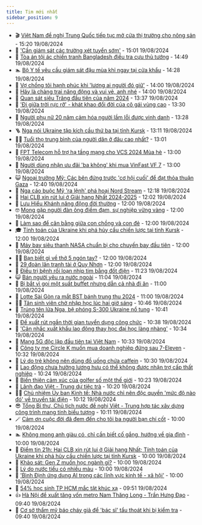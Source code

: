 ```yaml
---
title: Tim mới nhất
sidebar_position: 9
---
```


<!-- vnexpress-tin-moi-nhat:START -->
- 🎬 [Việt Nam đề nghị Trung Quốc tiếp tục mở cửa thị trường cho nông sản](https://vnexpress.net/viet-nam-de-nghi-trung-quoc-tiep-tuc-mo-cua-thi-truong-cho-nong-san-4783338.html) - 15:20 19/08/2024
- 🐎 [&#39;Cần giám sát các trường xét tuyển sớm&#39;](https://vnexpress.net/can-giam-sat-cac-truong-xet-tuyen-som-4783284.html) - 15:01 19/08/2024
- 🦍 [Tòa án tội ác chiến tranh Bangladesh điều tra cựu thủ tướng](https://vnexpress.net/toa-an-toi-ac-chien-tranh-bangladesh-dieu-tra-cuu-thu-tuong-4783337.html) - 14:49 19/08/2024
- 🏊 [Bộ Y tế yêu cầu giám sát đậu mùa khỉ ngay tại cửa khẩu](https://vnexpress.net/bo-y-te-yeu-cau-giam-sat-dau-mua-khi-ngay-tai-cua-khau-4783329.html) - 14:28 19/08/2024
- 🎊 [Vợ chồng tôi hạnh phúc khi &#39;lương ai người đó giữ&#39;](https://vnexpress.net/vo-chong-toi-hanh-phuc-khi-luong-ai-nguoi-do-giu-4783179.html) - 14:00 19/08/2024
- 🎃 [Hãy là chàng trai năng động và vui vẻ, anh nhé](https://vnexpress.net/hay-la-chang-trai-nang-dong-va-vui-ve-anh-nhe-4783115.html) - 14:00 19/08/2024
- 🧰 [Quan sát siêu Trăng đầu tiên của năm 2024](https://vnexpress.net/quan-sat-sieu-trang-dau-tien-cua-nam-2024-4783332.html) - 13:37 19/08/2024
- 🔭 [&#39;Đi giữa trời rực rỡ&#39; - khát khao đổi đời của cô gái vùng cao](https://vnexpress.net/giai-tri/phim/thu-vien-phim/di-giua-troi-ruc-ro-723) - 13:30 19/08/2024
- 🫶 [Người phụ nữ 20 năm cảm hóa người lầm lỗi được vinh danh](https://vnexpress.net/nguoi-phu-nu-20-nam-cam-hoa-nguoi-lam-loi-duoc-vinh-danh-4783333.html) - 13:28 19/08/2024
- 🪜 [Nga nói Ukraine tập kích cầu thứ ba tại tỉnh Kursk](https://vnexpress.net/nga-noi-ukraine-tap-kich-cau-thu-ba-tai-tinh-kursk-4783312.html) - 13:11 19/08/2024
- 👨‍🏫 [Tuổi thọ trung bình của người dân ở đâu cao nhất?](https://vnexpress.net/tuoi-tho-trung-binh-cua-nguoi-dan-o-dau-cao-nhat-4783304.html) - 13:01 19/08/2024
- 🎊 [FPT Telecom hỗ trợ hạ tầng mạng cho VCS 2024 Mùa hè](https://vnexpress.net/fpt-telecom-ho-tro-ha-tang-mang-cho-vcs-2024-mua-he-4783319.html) - 13:00 19/08/2024
- 🎊 [Người dùng nhận ưu đãi &#39;ba không&#39; khi mua VinFast VF 7](https://vnexpress.net/nguoi-dung-nhan-uu-dai-ba-khong-khi-mua-vinfast-vf-7-4783298.html) - 13:00 19/08/2024
- 😺 [Ngoại trưởng Mỹ: Các bên đứng trước &#39;cơ hội cuối&#39; để đạt thỏa thuận Gaza](https://vnexpress.net/ngoai-truong-my-cac-ben-dung-truoc-co-hoi-cuoi-de-dat-thoa-thuan-gaza-4783208.html) - 12:40 19/08/2024
- 🐘 [Nga cáo buộc Mỹ &#39;ra lệnh&#39; phá hoại Nord Stream](https://vnexpress.net/nga-cao-buoc-my-ra-lenh-pha-hoai-nord-stream-4783311.html) - 12:18 19/08/2024
- 🌁 [Hai CLB xin rút lui ở Giải hạng Nhất 2024-2025](https://vnexpress.net/hai-clb-xin-rut-lui-o-giai-hang-nhat-2024-2025-4783326.html) - 12:02 19/08/2024
- 🐲 [Lưu Hiểu Khánh năng động đời thường](https://vnexpress.net/luu-hieu-khanh-nang-dong-doi-thuong-4783171.html) - 12:00 19/08/2024
- 🤓 [Mong gặp người đàn ông điềm đạm, sự nghiệp vững vàng](https://vnexpress.net/mong-gap-nguoi-dan-ong-diem-dam-su-nghiep-vung-vang-4783114.html) - 12:00 19/08/2024
- 💪 [Làm sao để cân bằng giữa con chồng và con đẻ](https://vnexpress.net/lam-sao-de-can-bang-giua-con-chong-va-con-de-4783112.html) - 12:00 19/08/2024
- 🎓 [Tính toán của Ukraine khi phá hủy cầu chiến lược tại tỉnh Kursk](https://vnexpress.net/tinh-toan-cua-ukraine-khi-pha-huy-cau-chien-luoc-tai-tinh-kursk-4783023.html) - 12:00 19/08/2024
- 🫣 [Máy bay siêu thanh NASA chuẩn bị cho chuyến bay đầu tiên](https://vnexpress.net/may-bay-sieu-thanh-nasa-chuan-bi-cho-chuyen-bay-dau-tien-4782970.html) - 12:00 19/08/2024
- 🧑‍💻 [Bạn biết gì về thở 5 ngón tay?](https://vnexpress.net/ban-biet-gi-ve-tho-5-ngon-tay-4783181.html) - 12:00 19/08/2024
- 🐲 [29 đoàn lân tranh tài ở Quy Nhơn](https://vnexpress.net/29-doan-lan-tranh-tai-o-quy-nhon-4783132.html) - 12:00 19/08/2024
- 🌝 [Điều trị bệnh rối loạn nhịp tim bằng đốt điện](https://vnexpress.net/dieu-tri-benh-roi-loan-nhip-tim-bang-dot-dien-4783305.html) - 11:23 19/08/2024
- 😺 [Bán người yêu ra nước ngoài](https://vnexpress.net/ban-nguoi-yeu-ra-nuoc-ngoai-4783296.html) - 11:04 19/08/2024
- 🐎 [Bị bắt vì gọi một suất buffet nhưng dẫn cả nhà đi ăn](https://vnexpress.net/bi-bat-vi-goi-mot-suat-buffet-nhung-dan-ca-nha-di-an-4783292.html) - 11:00 19/08/2024
- 🎡 [Lotte Sài Gòn ra mắt BST bánh trung thu 2024](https://vnexpress.net/lotte-sai-gon-ra-mat-bst-banh-trung-thu-2024-4778465.html) - 11:00 19/08/2024
- 👨‍🏫 [Tân sinh viên chờ nhập học lúc hai giờ sáng](https://vnexpress.net/tan-sinh-vien-cho-nhap-hoc-luc-hai-gio-sang-4783257.html) - 10:46 19/08/2024
- 🦆 [Trúng tên lửa Nga, bệ phóng S-300 Ukraine nổ tung](https://vnexpress.net/trung-ten-lua-nga-be-phong-s-300-ukraine-no-tung-4783281.html) - 10:41 19/08/2024
- 🚦 [Đề xuất rút ngắn thời gian tuyển dụng công chức](https://vnexpress.net/de-xuat-rut-ngan-thoi-gian-tuyen-dung-cong-chuc-4783146.html) - 10:38 19/08/2024
- 💫 [&#39;Cân nhắc xuất khẩu lao động thay học đại học làng nhàng&#39;](https://vnexpress.net/can-nhac-xuat-khau-lao-dong-thay-hoc-dai-hoc-lang-nhang-4783287.html) - 10:34 19/08/2024
- 🎉 [Mạng 5G độc lập đầu tiên tại Việt Nam](https://vnexpress.net/mang-5g-doc-lap-dau-tien-tai-viet-nam-4783263.html) - 10:33 19/08/2024
- 🌋 [Công ty mẹ Circle K muốn mua doanh nghiệp đứng sau 7-Eleven](https://vnexpress.net/cong-ty-me-circle-k-muon-mua-doanh-nghiep-dung-sau-7-eleven-4783174.html) - 10:32 19/08/2024
- 🤖 [Lý do trẻ không nên dùng đồ uống chứa caffein](https://vnexpress.net/ly-do-tre-khong-nen-dung-do-uong-chua-caffein-4783011.html) - 10:30 19/08/2024
- 🦏 [Lao động chưa hưởng lương hưu có thể không được nhận trợ cấp thất nghiệp](https://vnexpress.net/lao-dong-chua-huong-luong-huu-co-the-khong-duoc-nhan-tro-cap-that-nghiep-4783256.html) - 10:24 19/08/2024
- 🦩 [Biến thiên cảm xúc của golfer số một thế giới](https://vnexpress.net/bien-thien-cam-xuc-cua-golfer-so-mot-the-gioi-4783235.html) - 10:23 19/08/2024
- 👺 [Lãnh đạo Việt - Trung dự tiệc trà](https://vnexpress.net/lanh-dao-viet-trung-du-tiec-tra-4783248.html) - 10:20 19/08/2024
- 🧑‍🏫 [Chủ nhiệm Ủy ban Kinh tế: Nhà nước chỉ nên độc quyền &#39;mức độ nào đó&#39; về truyền tải điện](https://vnexpress.net/chu-nhiem-uy-ban-kinh-te-nha-nuoc-chi-nen-doc-quyen-muc-do-nao-do-ve-truyen-tai-dien-4783243.html) - 10:12 19/08/2024
- 😎 [Tổng Bí thư, Chủ tịch nước đề nghị Việt - Trung hợp tác xây dựng công trình mang tính biểu tượng](https://vnexpress.net/tong-bi-thu-chu-tich-nuoc-de-nghi-viet-trung-hop-tac-xay-dung-cong-trinh-mang-tinh-bieu-tuong-4783249.html) - 10:11 19/08/2024
- 🪄 [Cảm ơn cuộc đời đã đem đến cho tôi ba người bạn chí cốt](https://vnexpress.net/cam-on-cuoc-doi-da-dem-den-cho-toi-ba-nguoi-ban-chi-cot-4783176.html) - 10:00 19/08/2024
- 🏊 [Không mong anh giàu có, chỉ cần biết cố gắng, hướng về gia đình](https://vnexpress.net/khong-mong-anh-giau-co-chi-can-biet-co-gang-huong-ve-gia-dinh-4783109.html) - 10:00 19/08/2024
- 💃 [Điểm tin 21h: Hai CLB xin rút lui ở Giải hạng Nhất; Tính toán của Ukraine khi phá hủy cầu chiến lược tại tỉnh Kursk](https://vnexpress.net/diem-tin-21h-hai-clb-xin-rut-lui-o-giai-hang-nhat-tinh-toan-cua-ukraine-khi-pha-huy-cau-chien-luoc-tai-tinh-kursk-4783282.html) - 10:00 19/08/2024
- 🦆 [Khảo sát: Gen Z muốn học ngành gì?](https://vnexpress.net/khao-sat-gen-z-muon-hoc-nganh-gi-4783247.html) - 10:00 19/08/2024
- 🎊 [Lý do nước tiểu có nhiều màu](https://vnexpress.net/ly-do-nuoc-tieu-co-nhieu-mau-4783228.html) - 10:00 19/08/2024
- 👺 [&#39;Bình Định ứng dụng AI trong các lĩnh vực kinh tế - xã hội&#39;](https://vnexpress.net/binh-dinh-ung-dung-ai-trong-cac-linh-vuc-kinh-te-xa-hoi-4783102.html) - 10:00 19/08/2024
- 🎡 [54% học sinh TP HCM mắc tật khúc xạ](https://vnexpress.net/54-hoc-sinh-tp-hcm-mac-tat-khuc-xa-4782913.html) - 09:51 19/08/2024
- 👍 [Hà Nội đề xuất tăng vốn metro Nam Thăng Long - Trần Hưng Đạo](https://vnexpress.net/ha-noi-de-xuat-tang-von-metro-nam-thang-long-tran-hung-dao-4783216.html) - 09:40 19/08/2024
- 🐎 [Cơ sở thẩm mỹ báo cháy giả để &#39;bác sĩ&#39; tẩu thoát khi bị kiểm tra](https://vnexpress.net/co-so-tham-my-bao-chay-gia-de-bac-si-tau-thoat-khi-bi-kiem-tra-4783190.html) - 09:40 19/08/2024<!-- vnexpress-tin-moi-nhat:END -->
